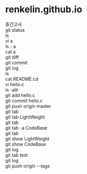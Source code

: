 # renkelin.github.io
중간고사  
git status  
ls  
vi a  
ls - a  
cat a  
git diff  
git commit  
git log  
ls  
cat README.cd  
vi hello.c  
ls -alh  
git add hello.c  
git commit hello.c  
git push origin master  
git tab  
git tab LightWeight  
git tab  
git tab -a CodeBase  
git tab  
git show LightWeight  
git show CodeBase  
git log  
git tab test  
git log  
git push origin --tags  

